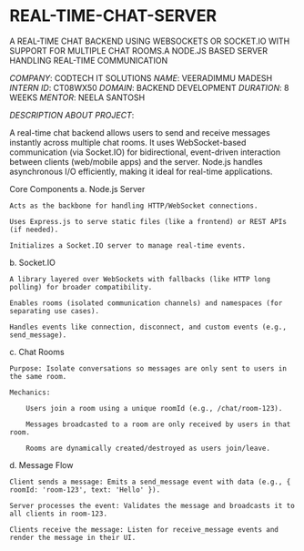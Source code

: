 # REAL-TIME-CHAT-SERVER
A REAL-TIME CHAT BACKEND USING WEBSOCKETS OR SOCKET.IO WITH SUPPORT FOR MULTIPLE CHAT ROOMS.A NODE.JS BASED SERVER HANDLING REAL-TIME COMMUNICATION


*COMPANY*: CODTECH IT SOLUTIONS
*NAME*: VEERADIMMU MADESH
*INTERN ID*: CT08WX50
*DOMAIN*: BACKEND DEVELOPMENT
*DURATION*: 8 WEEKS
*MENTOR*: NEELA SANTOSH


*DESCRIPTION ABOUT PROJECT*: 

A real-time chat backend allows users to send and receive messages instantly across multiple chat rooms. It uses WebSocket-based communication (via Socket.IO) for bidirectional, event-driven interaction between clients (web/mobile apps) and the server. Node.js handles asynchronous I/O efficiently, making it ideal for real-time applications.

Core Components
a. Node.js Server

    Acts as the backbone for handling HTTP/WebSocket connections.

    Uses Express.js to serve static files (like a frontend) or REST APIs (if needed).

    Initializes a Socket.IO server to manage real-time events.

b. Socket.IO

    A library layered over WebSockets with fallbacks (like HTTP long polling) for broader compatibility.

    Enables rooms (isolated communication channels) and namespaces (for separating use cases).

    Handles events like connection, disconnect, and custom events (e.g., send_message).

c. Chat Rooms

    Purpose: Isolate conversations so messages are only sent to users in the same room.

    Mechanics:

        Users join a room using a unique roomId (e.g., /chat/room-123).

        Messages broadcasted to a room are only received by users in that room.

        Rooms are dynamically created/destroyed as users join/leave.

d. Message Flow

    Client sends a message: Emits a send_message event with data (e.g., { roomId: 'room-123', text: 'Hello' }).

    Server processes the event: Validates the message and broadcasts it to all clients in room-123.

    Clients receive the message: Listen for receive_message events and render the message in their UI.
